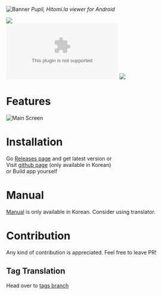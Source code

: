 ![Banner](https://github.com/tom5079/Pupil/blob/gh-pages/assets/images/pupil-banner.png?raw=true)
*Pupil, Hitomi.la viewer for Android*  

![](https://img.shields.io/github/downloads/tom5079/Pupil/total)  
[![](https://img.shields.io/github/downloads/tom5079/Pupil/5.2.4/Pupil-v5.2.4.apk?color=%234fc3f7&label=DOWNLOAD%20APP&style=for-the-badge)](https://github.com/tom5079/Pupil/releases/download/5.2.4/Pupil-v5.2.4.apk)
[![](https://discordapp.com/api/guilds/610452916612104194/embed.png?style=banner2)](https://discord.gg/Stj4b5v)

# Features
![Main Screen](https://github.com/tom5079/Pupil/blob/gh-pages/assets/images/main-screenshot.jpg?raw=true)

# Installation

Go [Releases page](https://github.com/tom5079/Pupil/releases) and get latest version or  
Visit [github page](https://tom5079.github.io/Pupil/) (only available in Korean)  
or Build app yourself  

# Manual

[Manual](https://tom5079.github.io/Pupil/2019/06/06/manual-kr.html) is only available in Korean. Consider using translator.

# Contribution

Any kind of contribution is appreciated. Feel free to leave PR!

## Tag Translation
Head over to [tags branch](https://github.com/tom5079/Pupil/tree/tags)
